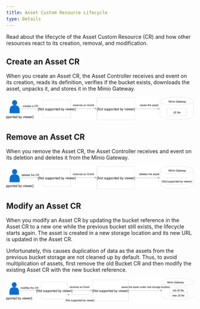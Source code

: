 ```yaml
---
title: Asset Custom Resource Lifecycle
type: Details
---
```


Read about the lifecycle of the Asset Custom Resource (CR) and how other resources react to its creation, removal, and modification.

## Create an Asset CR

When you create an Asset CR, the Asset Controller receives and event on its creation, reads its definition, verifies if the bucket exists, downloads the asset, unpacks it, and stores it in the Minio Gateway.

![](assets/create-asset.svg)

## Remove an Asset CR

When you remove the Asset CR, the Asset Controller receives and event on its deletion and deletes it from the Minio Gateway.

![](assets/delete-asset.svg)

## Modify an Asset CR

When you modify an Asset CR by updating the bucket reference in the Asset CR to a new one while the previous bucket still exists, the lifecycle starts again. The asset is created in a new storage location and its new URL is updated in the Asset CR.

Unfortunately, this causes duplication of data as the assets from the previous bucket storage are not cleaned up by default. Thus, to avoid multiplication of assets, first remove the old Bucket CR and then modify the existing Asset CR with the new bucket reference.

![](assets/modify-asset.svg)
